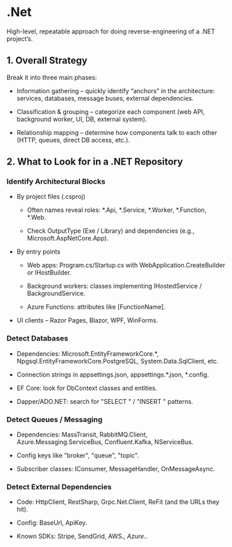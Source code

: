 # .Net

High-level, repeatable approach for doing reverse-engineering of a .NET project’s.

## 1. Overall Strategy

Break it into three main phases:

- Information gathering – quickly identify “anchors” in the architecture: services, databases, message buses, external dependencies.

- Classification & grouping – categorize each component (web API, background worker, UI, DB, external system).

- Relationship mapping – determine how components talk to each other (HTTP, queues, direct DB access, etc.).

## 2. What to Look for in a .NET Repository

### Identify Architectural Blocks

- By project files (.csproj)

    - Often names reveal roles: *.Api, *.Service, *.Worker, *.Function, *.Web.

    - Check OutputType (Exe / Library) and dependencies (e.g., Microsoft.AspNetCore.App).

- By entry points

    - Web apps: Program.cs/Startup.cs with WebApplication.CreateBuilder or IHostBuilder.

    - Background workers: classes implementing IHostedService / BackgroundService.

    - Azure Functions: attributes like [FunctionName].

- UI clients – Razor Pages, Blazor, WPF, WinForms.

### Detect Databases

- Dependencies: Microsoft.EntityFrameworkCore.*, Npgsql.EntityFrameworkCore.PostgreSQL, System.Data.SqlClient, etc.

- Connection strings in appsettings.json, appsettings.*.json, *.config.

- EF Core: look for DbContext classes and entities.

- Dapper/ADO.NET: search for "SELECT " / "INSERT " patterns.

### Detect Queues / Messaging

- Dependencies: MassTransit, RabbitMQ.Client, Azure.Messaging.ServiceBus, Confluent.Kafka, NServiceBus.

- Config keys like "broker", "queue", "topic".

- Subscriber classes: IConsumer<T>, MessageHandler, OnMessageAsync.

### Detect External Dependencies

- Code: HttpClient, RestSharp, Grpc.Net.Client, ReFit (and the URLs they hit).

- Config: BaseUrl, ApiKey.

- Known SDKs: Stripe, SendGrid, AWS.*, Azure.*.